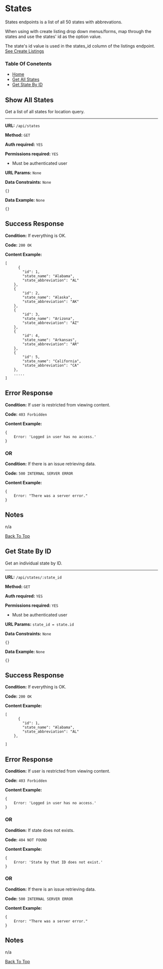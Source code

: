 # States
States endpoints is a list of all 50 states with abbrevations. 

 When using with create listing drop down menus/forms, map through the states and use the states' id as the option value. 

The state's id value is used in the states_id column of the listings endpoint. [See Create Listings](./listings#create-listing)

### Table Of Conetents

* [Home](../README.md)
* [Get All States](#show-all-states)
* [Get State By ID](#get-state-by-id)

## Show All States
Get a list of all states for location query.

---

**URL:** `/api/states`

**Method:** `GET`

**Auth required:** `YES`

**Permissions required:** `YES`

* Must be authenticated user

**URL Params:**  `None`

**Data Constraints:** `None`
 

```
{}
```

**Data Example:** `None`
```
{}
```

## Success Response

**Condition:**  If everything is OK.

**Code:**  `200 OK`

**Content Example:**
```
[
      {
        "id": 1,
        "state_name": "Alabama",
        "state_abbreviation": "AL"
    },
    {
        "id": 2,
        "state_name": "Alaska",
        "state_abbreviation": "AK"
    },
    {
        "id": 3,
        "state_name": "Arizona",
        "state_abbreviation": "AZ"
    },
    {
        "id": 4,
        "state_name": "Arkansas",
        "state_abbreviation": "AR"
    },
    {
        "id": 5,
        "state_name": "California",
        "state_abbreviation": "CA"
    },
    .....
]
```
## Error Response

**Condition:**  If user is restricted from viewing content.

**Code:**  `403 Forbidden`

**Content Example:**
```
{
    Error: 'Logged in user has no access.'
}
```
### OR

**Condition:**  If there is an issue retrieving data.

**Code:**  `500 INTERNAL SERVER ERROR`

**Content Example:**
```
{
    Error: "There was a server error."
}
```

## Notes

n/a

[Back To Top](#listings)

## Get State By ID

Get an individual state by ID.

---

**URL:** `/api/states/:state_id`

**Method:** `GET`

**Auth required:** `YES`

**Permissions required:** `YES`

* Must be authenticated user

**URL Params:**  `state_id = state.id`

**Data Constraints:** `None`
 

```
{}
```

**Data Example:** `None`
```
{}
```

## Success Response

**Condition:**  If everything is OK.

**Code:**  `200 OK`

**Content Example:**
```
[
      {
        "id": 1,
        "state_name": "Alabama",
        "state_abbreviation": "AL"
    },
   
]
```
## Error Response

**Condition:**  If user is restricted from viewing content.

**Code:**  `403 Forbidden`

**Content Example:**
```
{
    Error: 'Logged in user has no access.'
}
```

### OR

**Condition:**  If state does not exists.

**Code:**  `404 NOT FOUND`

**Content Example:**
```
{
    Error: 'State by that ID does not exist.'
}
```

### OR

**Condition:**  If there is an issue retrieving data.

**Code:**  `500 INTERNAL SERVER ERROR`

**Content Example:**
```
{
    Error: "There was a server error."
}
```

## Notes

n/a

[Back To Top](#listings)